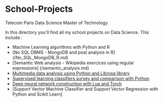 # School-Projects
Telecom Paris Data Science Master of Technology

In this directory you'll find all my school projects on Data Science. This include :
- Machine Learning algorithms with Python and R
- [No SQL DBMS - MongoDB and post analysis in R] (/No_SQL_MongoDB_R.md) 
- [Semantic Web analysis - Wikipedia exercices using regular expressions] (/semantic_analysis.md) 
- [Multimedia data analysis using Python and Librosa library](TP_Donnees_multimedia.ipynb)
- [Supervised learning classifiers survey and comparison with Python](/TP_evaluationclassif_MMF.ipynb)
- [Deep neural network construction with Lua and Torch](/train_mnist.lua)
- [Support Vector Machine Classifier and Support Vector Regression with Python and Scikit Learn]
